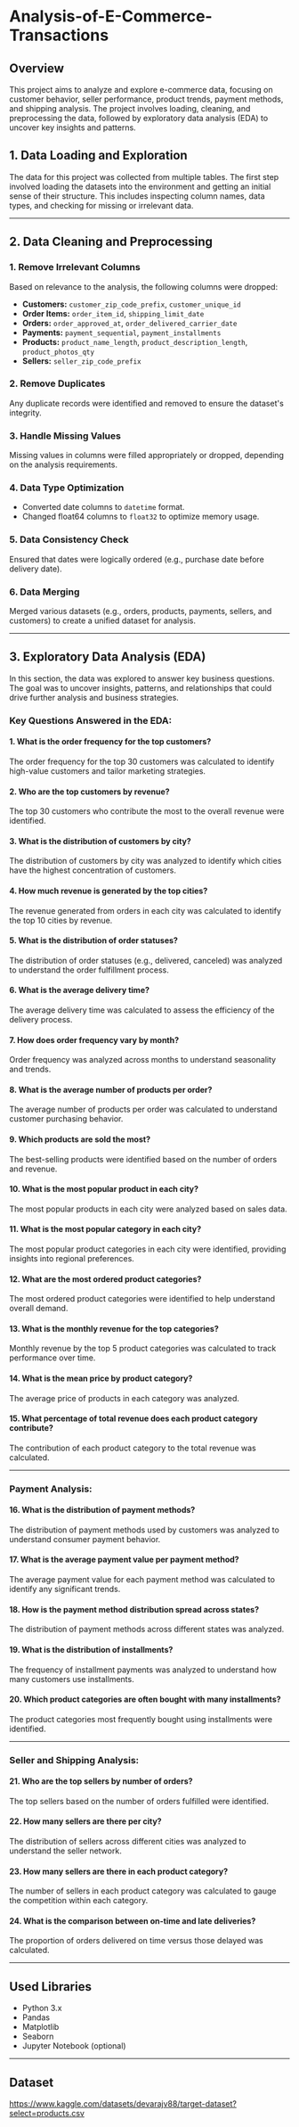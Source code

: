 # Analysis-of-E-Commerce-Transactions
## Overview

This project aims to analyze and explore e-commerce data, focusing on customer behavior, seller performance, product trends, payment methods, and shipping analysis. The project involves loading, cleaning, and preprocessing the data, followed by exploratory data analysis (EDA) to uncover key insights and patterns.

## 1. Data Loading and Exploration

The data for this project was collected from multiple tables. The first step involved loading the datasets into the environment and getting an initial sense of their structure. This includes inspecting column names, data types, and checking for missing or irrelevant data.

---

## 2. Data Cleaning and Preprocessing

### 1. Remove Irrelevant Columns  
Based on relevance to the analysis, the following columns were dropped:

- **Customers:** `customer_zip_code_prefix`, `customer_unique_id`
- **Order Items:** `order_item_id`, `shipping_limit_date`
- **Orders:** `order_approved_at`, `order_delivered_carrier_date`
- **Payments:** `payment_sequential`, `payment_installments`
- **Products:** `product_name_length`, `product_description_length`, `product_photos_qty`
- **Sellers:** `seller_zip_code_prefix`

### 2. Remove Duplicates
Any duplicate records were identified and removed to ensure the dataset's integrity.

### 3. Handle Missing Values  
Missing values in columns were filled appropriately or dropped, depending on the analysis requirements.

### 4. Data Type Optimization  
- Converted date columns to `datetime` format.
- Changed float64 columns to `float32` to optimize memory usage.

### 5. Data Consistency Check  
Ensured that dates were logically ordered (e.g., purchase date before delivery date).

### 6. Data Merging  
Merged various datasets (e.g., orders, products, payments, sellers, and customers) to create a unified dataset for analysis.

---

## 3. Exploratory Data Analysis (EDA)

In this section, the data was explored to answer key business questions. The goal was to uncover insights, patterns, and relationships that could drive further analysis and business strategies.

### **Key Questions Answered in the EDA:**

#### **1. What is the order frequency for the top customers?**
   The order frequency for the top 30 customers was calculated to identify high-value customers and tailor marketing strategies.

#### **2. Who are the top customers by revenue?**
   The top 30 customers who contribute the most to the overall revenue were identified.

#### **3. What is the distribution of customers by city?**
   The distribution of customers by city was analyzed to identify which cities have the highest concentration of customers.

#### **4. How much revenue is generated by the top cities?**
   The revenue generated from orders in each city was calculated to identify the top 10 cities by revenue.

#### **5. What is the distribution of order statuses?**
   The distribution of order statuses (e.g., delivered, canceled) was analyzed to understand the order fulfillment process.

#### **6. What is the average delivery time?**
   The average delivery time was calculated to assess the efficiency of the delivery process.

#### **7. How does order frequency vary by month?**
   Order frequency was analyzed across months to understand seasonality and trends.

#### **8. What is the average number of products per order?**
   The average number of products per order was calculated to understand customer purchasing behavior.

#### **9. Which products are sold the most?**
   The best-selling products were identified based on the number of orders and revenue.

#### **10. What is the most popular product in each city?**
   The most popular products in each city were analyzed based on sales data.

#### **11. What is the most popular category in each city?**
   The most popular product categories in each city were identified, providing insights into regional preferences.

#### **12. What are the most ordered product categories?**
   The most ordered product categories were identified to help understand overall demand.

#### **13. What is the monthly revenue for the top categories?**
   Monthly revenue by the top 5 product categories was calculated to track performance over time.

#### **14. What is the mean price by product category?**
   The average price of products in each category was analyzed.

#### **15. What percentage of total revenue does each product category contribute?**
   The contribution of each product category to the total revenue was calculated.

---

### **Payment Analysis:**

#### **16. What is the distribution of payment methods?**
   The distribution of payment methods used by customers was analyzed to understand consumer payment behavior.

#### **17. What is the average payment value per payment method?**
   The average payment value for each payment method was calculated to identify any significant trends.

#### **18. How is the payment method distribution spread across states?**
   The distribution of payment methods across different states was analyzed.

#### **19. What is the distribution of installments?**
   The frequency of installment payments was analyzed to understand how many customers use installments.

#### **20. Which product categories are often bought with many installments?**
   The product categories most frequently bought using installments were identified.

---

### **Seller and Shipping Analysis:**

#### **21. Who are the top sellers by number of orders?**
   The top sellers based on the number of orders fulfilled were identified.

#### **22. How many sellers are there per city?**
   The distribution of sellers across different cities was analyzed to understand the seller network.

#### **23. How many sellers are there in each product category?**
   The number of sellers in each product category was calculated to gauge the competition within each category.

#### **24. What is the comparison between on-time and late deliveries?**
   The proportion of orders delivered on time versus those delayed was calculated.

---

## Used Libraries

- Python 3.x
- Pandas
- Matplotlib
- Seaborn
- Jupyter Notebook (optional)

---

## Dataset
https://www.kaggle.com/datasets/devarajv88/target-dataset?select=products.csv
